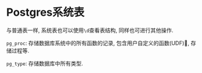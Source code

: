 # Postgres系统表

与普通表一样, 系统表也可以使用`\d`查看表结构, 同样也可进行其他操作.

`pg_proc`: 存储数据库系统中的所有函数的记录, 包含用户自定义的函数(UDF), 存储过程等.

`pg_type`: 存储数据库中所有类型.